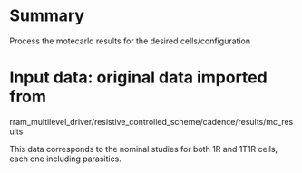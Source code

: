 # Summary
Process the motecarlo results for the desired cells/configuration

# Input data: original data imported from
rram_multilevel_driver/resistive_controlled_scheme/cadence/results/mc_results

This data corresponds to the nominal studies for both 1R and 1T1R cells,
each one including parasitics.

